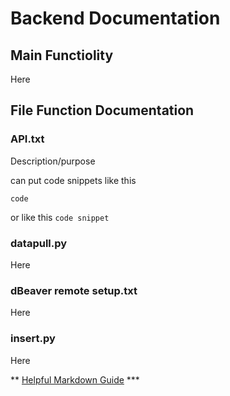# Backend Documentation

## Main Functiolity

Here

## File Function Documentation

### API.txt

Description/purpose

can put code snippets like this

```
code
```

or like this `code snippet`

### datapull.py

Here

### dBeaver remote setup.txt

Here

### insert.py

Here



** [Helpful Markdown Guide](https://www.markdownguide.org/cheat-sheet/) ***
